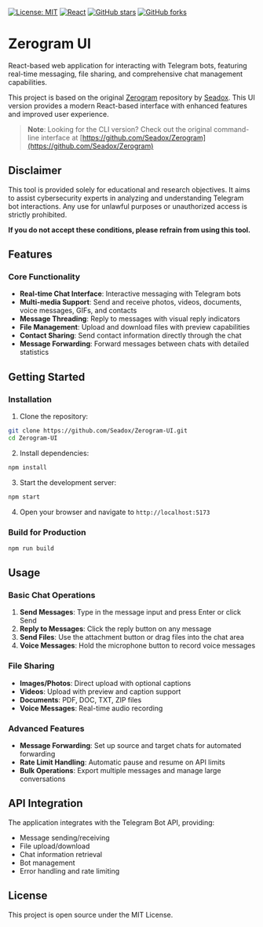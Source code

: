 [![License: MIT](https://img.shields.io/badge/License-MIT-yellow.svg)](https://opensource.org/licenses/MIT)
[![React](https://img.shields.io/badge/React-18%2B-61dafb.svg)](https://reactjs.org/)
[![GitHub stars](https://img.shields.io/github/stars/seadox/zerogram-ui)](https://github.com/Seadox/Zerogram-UI/stargazers)
[![GitHub forks](https://img.shields.io/github/forks/seadox/zerogram-ui)](https://github.com/Seadox/Zerogram-UI/network/members)

# Zerogram UI

React-based web application for interacting with Telegram bots, featuring real-time messaging, file sharing, and comprehensive chat management capabilities.

This project is based on the original [Zerogram](https://github.com/Seadox/Zerogram) repository by [Seadox](https://github.com/Seadox). This UI version provides a modern React-based interface with enhanced features and improved user experience.

> **Note**: Looking for the CLI version? Check out the original command-line interface at [https://github.com/Seadox/Zerogram](https://github.com/Seadox/Zerogram)

## Disclaimer

This tool is provided solely for educational and research objectives. It aims to assist cybersecurity experts in analyzing and understanding Telegram bot interactions. Any use for unlawful purposes or unauthorized access is strictly prohibited.

**If you do not accept these conditions, please refrain from using this tool.**

## Features

### Core Functionality

- **Real-time Chat Interface**: Interactive messaging with Telegram bots
- **Multi-media Support**: Send and receive photos, videos, documents, voice messages, GIFs, and contacts
- **Message Threading**: Reply to messages with visual reply indicators
- **File Management**: Upload and download files with preview capabilities
- **Contact Sharing**: Send contact information directly through the chat
- **Message Forwarding**: Forward messages between chats with detailed statistics

## Getting Started

### Installation

1. Clone the repository:

```bash
git clone https://github.com/Seadox/Zerogram-UI.git
cd Zerogram-UI
```

2. Install dependencies:

```bash
npm install
```

3. Start the development server:

```bash
npm start
```

4. Open your browser and navigate to `http://localhost:5173`

### Build for Production

```bash
npm run build
```

## Usage

### Basic Chat Operations

1. **Send Messages**: Type in the message input and press Enter or click Send
2. **Reply to Messages**: Click the reply button on any message
3. **Send Files**: Use the attachment button or drag files into the chat area
4. **Voice Messages**: Hold the microphone button to record voice messages

### File Sharing

- **Images/Photos**: Direct upload with optional captions
- **Videos**: Upload with preview and caption support
- **Documents**: PDF, DOC, TXT, ZIP files
- **Voice Messages**: Real-time audio recording

### Advanced Features

- **Message Forwarding**: Set up source and target chats for automated forwarding
- **Rate Limit Handling**: Automatic pause and resume on API limits
- **Bulk Operations**: Export multiple messages and manage large conversations

## API Integration

The application integrates with the Telegram Bot API, providing:

- Message sending/receiving
- File upload/download
- Chat information retrieval
- Bot management
- Error handling and rate limiting

## License

This project is open source under the MIT License.
